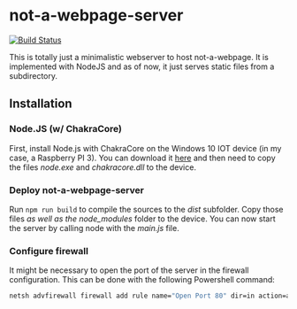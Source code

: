 # not-a-webpage-server
[![Build Status](https://travis-ci.com/Chips100/not-a-webpage-server.svg?branch=master)](https://travis-ci.com/Chips100/not-a-webpage-server)

This is totally just a minimalistic webserver to host not-a-webpage. It is implemented with NodeJS and as of now, it just serves static files from a subdirectory.

## Installation
### Node.JS (w/ ChakraCore)
First, install Node.js with ChakraCore on the Windows 10 IOT device (in my case, a Raspberry PI 3). You can download it [here](https://github.com/nodejs/node-chakracore/releases) and then need to copy the files _node.exe_ and _chakracore.dll_ to the device.

### Deploy not-a-webpage-server
Run `npm run build` to compile the sources to the _dist_ subfolder. Copy those files *as well as the node_modules* folder to the device. You can now start the server by calling node with the _main.js_ file.

### Configure firewall
It might be necessary to open the port of the server in the firewall configuration. This can be done with the following Powershell command:

```cmd
netsh advfirewall firewall add rule name="Open Port 80" dir=in action=allow protocol=TCP localport=80
```
